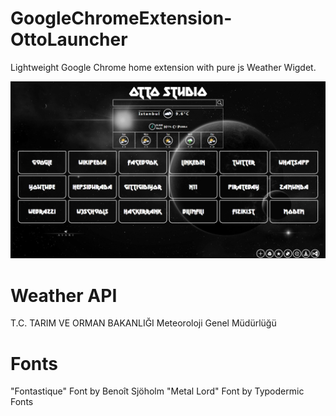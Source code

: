 # GoogleChromeExtension-OttoLauncher
Lightweight Google Chrome home extension with pure js Weather Wigdet.

![alt text](https://github.com/Atacan-Celikkol/GoogleChromeExtension-OttoLauncher/blob/master/Preview.png?raw=true)

# Weather API
T.C. TARIM VE ORMAN BAKANLIĞI
Meteoroloji Genel Müdürlüğü

# Fonts
"Fontastique" Font by Benoît Sjöholm
"Metal Lord" Font by Typodermic Fonts
